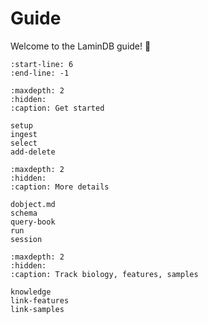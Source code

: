 # Guide

Welcome to the LaminDB guide! 👋

```{include} ../../README.md
:start-line: 6
:end-line: -1
```

```{toctree}
:maxdepth: 2
:hidden:
:caption: Get started

setup
ingest
select
add-delete
```

```{toctree}
:maxdepth: 2
:hidden:
:caption: More details

dobject.md
schema
query-book
run
session
```

```{toctree}
:maxdepth: 2
:hidden:
:caption: Track biology, features, samples

knowledge
link-features
link-samples
```
